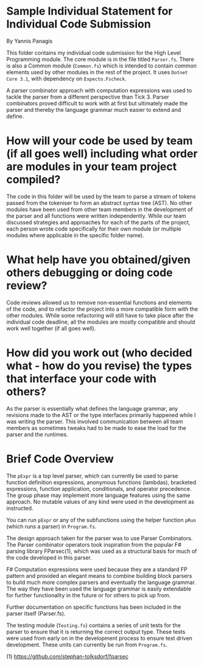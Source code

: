 # Sample Individual Statement for Individual Code Submission
By Yannis Panagis

This folder contains my individual code submission for the High Level Programming module. The core module is in the file titled `Parser.fs`. There is also a Common module (`Common.fs`) which is intended to contain common elements used by other modules in the rest of the project. It uses `Dotnet Core 3.1`, with dependency on `Expecto.Fscheck`.

A parser combinator approach with computation expressions was used to tackle the parser from a different perspective than Tick 3. Parser combinators proved difficult to work with at first but ultimately made the parser and thereby the language grammar much easier to extend and define. 
 
# How will your code be used by team (if all goes well) including what order are modules in your team project compiled?

The code in this folder will be used by the team to parse a stream of tokens passed from the tokeniser to form an abstract syntax tree (AST). No other modules have been used from other team members in the development of the parser and all functions were written independently. While our team discussed strategies and approaches for each of the parts of the project, each person wrote code specifically for their own module (or multiple modules where applicable in the specific folder name).

# What help have you obtained/given others debugging or doing code review?

Code reviews allowed us to remove non-essential functions and elements of the code, and to refactor the project into a more compatible form with the other modules. While some refactoring will still have to take place after the individual code deadline, all the modules are mostly compatible and should work well together (if all goes well).

# How did you work out (who decided what - how do you revise) the types that interface your code with others?

As the parser is essentially what defines the language grammar, any revisions made to the AST or the type interfaces primarily happened while I was writing the parser. This involved communication between all team members as sometimes tweaks had to be made to ease the load for the parser and the runtimes.

# Brief Code Overview

The `pExpr` is a top level parser, which can currently be used to parse function definition expressions, anonymous functions (lambdas), bracketed expressions, function application, conditionals, and operator precedence. The group phase may implement more language features using the same approach. No mutable values of any kind were used in the development as instructed.

You can run `pExpr` or any of the subfunctions using the helper function `pRun` (which runs a parser) in `Program.fs`.

The design approach taken for the parser was to use Parser Combinators. The Parser combinator operators took inspiration from the popular F# parsing library FParsec(1), which was used as a structural basis for much of the code developed in this parser.

F# Computation expressions were used because they are a standard FP pattern and provided an elegant means to combine building block parsers to build much more complex parsers and eventually the language grammar. The way they have been used the language grammar is easily extendable for further functionality in the future or for others to pick up from.

Further documentation on specific functions has been included in the parser itself (Parser.fs).

The testing module (`Testing.fs`) contains a series of unit tests for the parser to ensure that it is returning the correct output type. These tests were used from early on in the development process to ensure test driven development. These units can currently be run from `Program.fs`.

(1) https://github.com/stephan-tolksdorf/fparsec